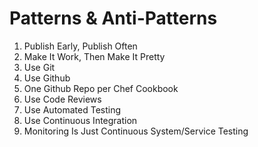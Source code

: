 # Patterns & Anti-Patterns

1. Publish Early, Publish Often
1. Make It Work, Then Make It Pretty
1. Use Git
1. Use Github
1. One Github Repo per Chef Cookbook
1. Use Code Reviews
1. Use Automated Testing
1. Use Continuous Integration
1. Monitoring Is Just Continuous System/Service Testing
